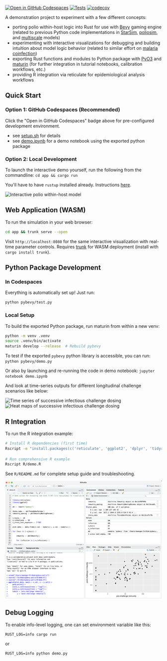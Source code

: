 [![Open in GitHub Codespaces](https://github.com/codespaces/badge.svg)](https://codespaces.new/edwenger/pybevy-polio)
[![Tests](https://github.com/edwenger/pybevy-polio/actions/workflows/tests.yml/badge.svg)](https://github.com/edwenger/pybevy-polio/actions/workflows/tests.yml)
[![codecov](https://codecov.io/gh/edwenger/pybevy-polio/branch/main/graph/badge.svg)](https://codecov.io/gh/edwenger/pybevy-polio)

A demonstration project to experiment with a few different concepts:
- porting polio within-host logic into Rust for use with [Bevy](https://bevy.org/) gaming engine (related to previous Python code implementations in [StarSim](https://github.com/edwenger/starsim-bokeh-demo/blob/main/polio.py), [poliosim](https://github.com/amath-idm/poliosim), and [multiscale](https://github.com/InstituteforDiseaseModeling/MultiscaleModeling/blob/main/PopSim/Assets/Infection.py) models)
- experimenting with interactive visualizations for debugging and building intuition about model logic behavior (related to similar effort on [malaria coinfection](https://github.com/edwenger/bevy_coinfection_demo/tree/main))
- exporting Rust functions and modules to Python package with [PyO3](https://pyo3.rs/) and [maturin](https://www.maturin.rs/tutorial.html) (for further integration in tutorial notebooks, calibration workflows, etc.)
- providing R integration via reticulate for epidemiological analysis workflows

## Quick Start

### Option 1: GitHub Codespaces (Recommended)
Click the "Open in GitHub Codespaces" badge above for pre-configured development environment.
- see [setup.sh](.devcontainer/setup.sh) for details
- see [demo.ipynb](demo.ipynb) for a demo notebook using the exported python package

### Option 2: Local Development
To launch the interactive demo yourself, run the following from the commandline:
```cd app && cargo run```

You'll have to have `rustup` installed already.  Instructions [here](https://www.rust-lang.org/learn/get-started).

![Interactive polio within-host model](figs/polio_within_host_visualization_screenshot.png)

## Web Application (WASM)
To run the simulation in your web browser:
```bash
cd app && trunk serve --open
```
Visit `http://localhost:8080` for the same interactive visualization with real-time parameter controls. Requires [trunk](https://trunkrs.dev/) for WASM deployment (install with `cargo install trunk`).

## Python Package Development

### In Codespaces
Everything is automatically set up! Just run:
```bash
python pybevy/test.py
```

### Local Setup
To build the exported Python package, run maturin from within a new venv:

```bash
python -m venv .venv
source .venv/bin/activate
maturin develop --release  # Rebuild pybevy
```

To test if the exported `pybevy` python library is accessible, you can run:
```python pybevy/demo.py```

Or also by launching and re-running the code in demo notebook:
```jupyter notebook demo.ipynb```

And look at time-series outputs for different longitudinal challenge scenarios like below:

![Time series of successive infectious challenge dosing](figs/pybevy-polio-challenge-timeseries.png)
![Heat maps of successive infectious challenge dosing](figs/pybevy-polio-challenge-heatmap.png)

## R Integration

To run the R integration example:
```bash
# Install R dependencies (first time)
Rscript -e "install.packages(c('reticulate', 'ggplot2', 'dplyr', 'tidyr'))"

# Run comprehensive R example  
Rscript R/demo.R
```

See `R/README.md` for complete setup guide and troubleshooting.

![Scatter of pre- and post-challenge antibody titers analyzed in RStudio](figs/pybevy-reticulate-RStudio-screenshot.png)

## Debug Logging

To enable info-level logging, one can set environment variable like this:
```
RUST_LOG=info cargo run
```
or 
```
RUST_LOG=info python demo.py
```
